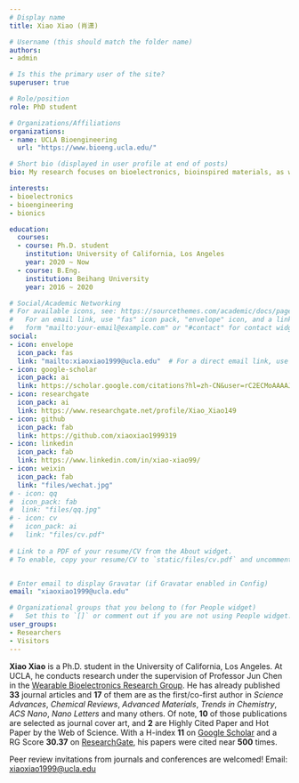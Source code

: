 ```yaml
---
# Display name
title: Xiao Xiao (肖潇)

# Username (this should match the folder name)
authors:
- admin

# Is this the primary user of the site?
superuser: true

# Role/position
role: PhD student

# Organizations/Affiliations
organizations:
- name: UCLA Bioengineering
  url: "https://www.bioeng.ucla.edu/"

# Short bio (displayed in user profile at end of posts)
bio: My research focuses on bioelectronics, bioinspired materials, as well as nanotechnology for energy and healthcare applications.

interests:
- bioelectronics
- bioengineering
- bionics

education:
  courses:
  - course: Ph.D. student
    institution: University of California, Los Angeles
    year: 2020 ~ Now
  - course: B.Eng.
    institution: Beihang University
    year: 2016 ~ 2020

# Social/Academic Networking
# For available icons, see: https://sourcethemes.com/academic/docs/page-builder/#icons
#   For an email link, use "fas" icon pack, "envelope" icon, and a link in the
#   form "mailto:your-email@example.com" or "#contact" for contact widget.
social:
- icon: envelope
  icon_pack: fas
  link: "mailto:xiaoxiao1999@ucla.edu"  # For a direct email link, use "mailto:test@example.org".
- icon: google-scholar
  icon_pack: ai
  link: https://scholar.google.com/citations?hl=zh-CN&user=rC2ECMoAAAAJ
- icon: researchgate
  icon_pack: ai
  link: https://www.researchgate.net/profile/Xiao_Xiao149
- icon: github
  icon_pack: fab
  link: https://github.com/xiaoxiao1999319
- icon: linkedin
  icon_pack: fab
  link: https://www.linkedin.com/in/xiao-xiao99/
- icon: weixin
  icon_pack: fab
  link: "files/wechat.jpg"
# - icon: qq
#  icon_pack: fab
#  link: "files/qq.jpg"
# - icon: cv
#   icon_pack: ai
#   link: "files/cv.pdf"
  
# Link to a PDF of your resume/CV from the About widget.
# To enable, copy your resume/CV to `static/files/cv.pdf` and uncomment the lines below.


# Enter email to display Gravatar (if Gravatar enabled in Config)
email: "xiaoxiao1999@ucla.edu"

# Organizational groups that you belong to (for People widget)
#   Set this to `[]` or comment out if you are not using People widget.
user_groups:
- Researchers
- Visitors
---
```


**Xiao Xiao** is a Ph.D. student in the University of California, Los Angeles. At UCLA, he conducts research under the supervision of Professor Jun Chen in the [Wearable Bioelectronics Research Group](https://www.junchenlab.com). He has already published **33** journal articles and **17** of them are as the first/co-first author in *Science Advances*, *Chemical Reviews*, *Advanced Materials*, *Trends in Chemistry*, *ACS Nano*, *Nano Letters* and many others. Of note,  **10** of those publications are selected as journal cover art, and **2** are Highly Cited Paper and Hot Paper by the Web of Science. With a H-index **11** on [Google Scholar](https://scholar.google.com/citations?user=rC2ECMoAAAAJ) and a RG Score **30.37** on [ResearchGate](https://www.researchgate.net/profile/Xiao_Xiao149), his papers were cited near **500** times.

Peer review invitations from journals and conferences are welcomed! Email: xiaoxiao1999@ucla.edu
